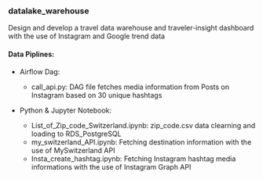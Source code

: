 ### datalake_warehouse
Design and develop a travel data warehouse and traveler-insight dashboard with the use of Instagram and Google trend data

#### Data Piplines:

- Airflow Dag:
  - call_api.py: DAG file fetches media information from Posts on Instagram based on 30 unique hashtags

- Python & Jupyter Notebook:
  - List_of_Zip_code_Switzerland.ipynb: zip_code.csv data clearning and loading to RDS_PostgreSQL
  - my_switzerland_API.ipynb: Fetching destination information with the use of MySwitzerland API
  - Insta_create_hashtag.ipynb: Fetching Instagram hashtag media informations with the use of Instagram Graph API
